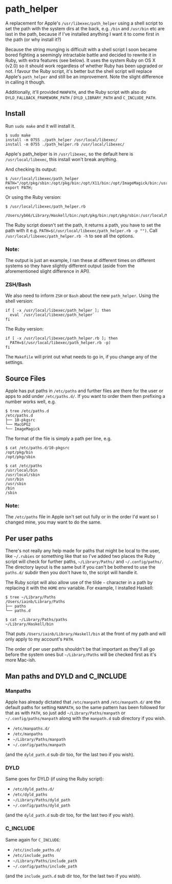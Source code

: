 # path_helper #

A replacement for Apple's `/usr/libexec/path_helper` using a shell script to set the path with the system dirs at the back, e.g. `/bin` and `/usr/bin` etc are last in the path, because if I've installed anything I want it to come first in the path (or why install it?)

Because the string munging is difficult with a shell script I soon became bored fighting a seemingly intractable battle and decided to rewrite it in Ruby, with extra features (see below). It uses the system Ruby on OS X (v2.0) so it should work regardless of whether Ruby has been upgraded or not. I favour the Ruby script, it's better but the shell script will replace Apple's `path_helper` and still be an improvement. Note the slight difference in calling it though.

Additionally, it'll provided `MANPATH`, and the Ruby script with also do `DYLD_FALLBACK_FRAMEWORK_PATH` / `DYLD_LIBRARY_PATH` and `C_INCLUDE_PATH`. 

## Install ##

Run `sudo make` and it will install it.

    $ sudo make
    install -m 0755 ./path_helper /usr/local/libexec/
    install -m 0755 ./path_helper.rb /usr/local/libexec/

Apple's path_helper is in `/usr/libexec`, so the default here is `/usr/local/libexec`, this install won't break anything.

And checking its output:

    $ /usr/local/libexec/path_helper
    PATH="/opt/pkg/sbin:/opt/pkg/bin:/opt/X11/bin:/opt/ImageMagick/bin:/usr/local/MacGPG2/bin:/usr/local/git/bin:/opt/puppetlabs/bin:/usr/local/bin:/usr/bin:/bin:/usr/sbin"; export PATH;

Or using the Ruby version:

    $ /usr/local/libexec/path_helper.rb

    /Users/yb66/Library/Haskell/bin:/opt/pkg/bin:/opt/pkg/sbin:/usr/local/MacGPG2/bin:/usr/local/bin:/usr/local/sbin:/usr/bin:/usr/sbin:/bin:/sbin

The Ruby script doesn't set the path, it returns a path, you have to set the path with it e.g. `PATH=$(/usr/local/libexec/path_helper.rb -p "")`. Call `/usr/local/libexec/path_helper.rb -h` to see all the options.

### Note: ###

The output is just an example, I ran these at different times on different systems so they have slightly different output (aside from the aforementioned slight difference in API).

### ZSH/Bash

We also need to inform `ZSH` or `Bash` about the new `path_helper`. Using the shell version:

    if [ -x /usr/local/libexec/path_helper ]; then
      eval `/usr/local/libexec/path_helper`
    fi

The Ruby version:

    if [ -x /usr/local/libexec/path_helper.rb ]; then
      PATH=$(/usr/local/libexec/path_helper.rb -p)
    fi

The `Makefile` will print out what needs to go in, if you change any of the settings.

## Source Files ##

Apple has put paths in `/etc/paths` and further files are there for the user or apps to add under `/etc/paths.d/`. If you want to order them then prefixing a number works well, e.g.

    $ tree /etc/paths.d
    /etc/paths.d
    ├── 10-pkgsrc
    └── MacGPG2
    └── ImageMagick

The format of the file is simply a path per line, e.g.

    $ cat /etc/paths.d/10-pkgsrc
    /opt/pkg/bin
    /opt/pkg/sbin

    $ cat /etc/paths            
    /usr/local/bin
    /usr/local/sbin
    /usr/bin
    /usr/sbin
    /bin
    /sbin

### Note: ###

The `/etc/paths` file in Apple isn't set out fully or in the order I'd want so I changed mine, you may want to do the same.


## Per user paths ##

There's not really any help made for paths that might be local to the user, like `~/.rubies` or something like that so I've added two places the Ruby script will check for further paths, `~/Library/Paths/` and `~/.config/paths/`. The directory layout is the same but if you can't be bothered to use the `paths.d/` subdir then you don't have to, the script will handle it.

The Ruby script will also allow use of the tilde `~` character in a path by replacing it with the `HOME` env variable. For example, I installed Haskell:

    $ tree ~/Library/Paths 
    /Users/iainb/Library/Paths
    ├── paths
    └── paths.d

    $ cat ~/Library/Paths/paths                          
    ~/Library/Haskell/bin

That puts `/Users/iainb/Library/Haskell/bin` at the front of my path and will only apply to my account's `PATH`.

The order of per user paths shouldn't be that important as they'll all go before the system ones but `~/Library/Paths` will be checked first as it's more Mac-ish.

## Man paths and DYLD and C_INCLUDE ##

### Manpaths

Apple has already dictated that `/etc/manpath` and `/etc/manpath.d/` are the default paths for setting `MANPATH`, so the same pattern has been followed for that as with `PATH`, so just add `~/Library/Paths/manpath` or `~/.config/paths/manpath` along with the `manpath.d` sub directory if you wish.

- `/etc/manpaths.d/`
- `/etc/manpaths`
- `~/Library/Paths/manpath`
- `~/.config/paths/manpath`

(and the `dyld_path.d` sub dir too, for the last two if you wish).


### DYLD ###

Same goes for DYLD (if using the Ruby script):

- `/etc/dyld_paths.d/`
- `/etc/dyld_paths`
- `~/Library/Paths/dyld_path`
- `~/.config/paths/dyld_path` 

(and the `dyld_path.d` sub dir too, for the last two if you wish).


### C_INCLUDE ###

Same again for `C_INCLUDE`:

- `/etc/include_paths.d/`
- `/etc/include_paths`
- `~/Library/Paths/include_path`
- `~/.config/paths/include_path`

(and the `include_path.d` sub dir too, for the last two if you wish).

